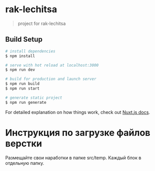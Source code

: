 # rak-lechitsa

> project for rak-lechitsa

## Build Setup

```bash
# install dependencies
$ npm install

# serve with hot reload at localhost:3000
$ npm run dev

# build for production and launch server
$ npm run build
$ npm run start

# generate static project
$ npm run generate
```

For detailed explanation on how things work, check out [Nuxt.js docs](https://nuxtjs.org).


# Инструкция по загрузке файлов верстки
Размещайте свои наработки в папке src/temp.
Каждый блок в отдельную папку.
